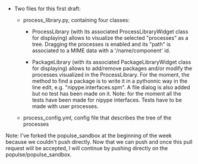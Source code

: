 - Two files for this first draft:
    - process_library.py, containing four classes:
        - ProcessLibrary (with its associated ProcessLibraryWidget class for displaying) allows to visualize the selected "processes" as a tree. Dragging the processes is enabled and its "path" is associated to a MIME data with a '/name/component' id.

        - PackageLibrary (with its associated PackageLibraryWidget class for displaying) allows to add/remove packages and/or modify the processes visualized in the ProcessLibrary. For the moment, the method to find a package is to write it in a pythonnic way in the line edit, e.g. "nipype.interfaces.spm". A file dialog is also added but no test has been made on it. Note: for the moment all the tests have been made for nipype interfaces. Tests have to be made with user processes. 

    - process_config.yml, config file that describes the tree of the processes

Note: I've forked the populse_sandbox at the beginning of the week because we couldn't push directly. Now that we can push and once this pull request will be accepted, I will continue by pushing directly on the populse/populse_sandbox.
